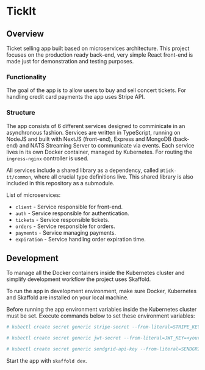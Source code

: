 # TickIt

## Overview

Ticket selling app built based on microservices architecture. This project focuses on the production ready back-end, very simple React front-end is made just for demonstration and testing purposes.

### Functionality

The goal of the app is to allow users to buy and sell concert tickets. For handling credit card payments the app uses Stripe API.

### Structure

The app consists of 6 different services designed to comminicate in an asynchronous fashion. Services are written in TypeScript, running on NodeJS and built with NextJS (front-end), Express and MongoDB (back-end) and NATS Streaming Server to communicate via events. Each service lives in its own Docker container, managed by Kubernetes. For routing the `ingress-nginx` controller is used.

All services include a shared library as a dependency, called `@tick-it/common`, where all crucial type definitions live. This shared library is also included in this repository as a submodule.

List of microservices:

- `client` - Service responsible for front-end.
- `auth` - Service responsible for authentication.
- `tickets` - Service responsible tickets.
- `orders` - Service responsible for orders.
- `payments` - Service managing payments.
- `expiration` - Service handling order expiration time.

## Development

To manage all the Docker containers inside the Kubernetes cluster and simplify development workflow the project uses Skaffold.

To run the app in development environment, make sure Docker, Kubernetes and Skaffold are installed on your local machine.

Before running the app environment variables inside the Kubernetes cluster must be set. Execute commands below to set these environment variables:

```bash
# kubectl create secret generic stripe-secret --from-literal=STRIPE_KEY=<your_stripe_key>

# kubectl create secret generic jwt-secret --from-literal=JWT_KEY=<your_jwt_key>

# kubectl create secret generic sendgrid-api-key --from-literal=SENDGRID_API_KEY=<your_sendgrid_key>
```

Start the app with `skaffold dev`.

